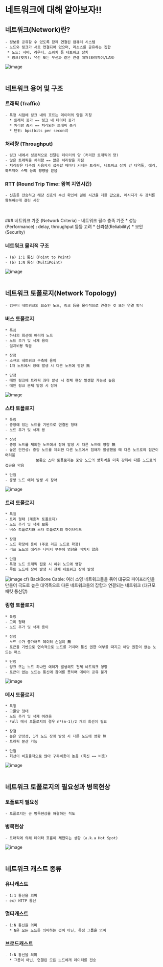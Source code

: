 # 네트워크에 대해 알아보자!!

## 네트워크(Network)란?
    - 정보를 공유할 수 있도록 함께 연결된 컴퓨터 시스템
    - 노드와 링크가 서로 연결되어 있으며, 리소스를 공유하는 집합
     * 노드: 서버, 라우터, 스위치 등 네트워크 장치
     * 링크(엣지): 유선 또는 무선과 같은 연결 매채(와이파이/LAN)
![image](https://github.com/YesYoungJean/Network/assets/107979338/801340c5-bd81-4eb4-83c0-ac26ace40a6e)
<br/>
<br/>

## 네트워크 용어 및 구조
### 트래픽 (Traffic)
    - 특정 시점에 링크 내의 흐르는 데이터의 양을 지칭
      * 트래픽 증가 == 링크 내 데이터 증가
      * 처리량 증가 == 처리되는 트래픽 증가
      * 단위: bps(bits per second)
      
### 처리량 (Throughput)
    - 링크 내에서 성공적으로 전달된 데이터의 양 (처리한 트래픽의 양)
    - 많은 트래픽을 처리함 == 많은 처리량을 가짐
    - 처리량은 다수의 사용자가 접속할 때마다 커지는 트래픽, 네트워크 장치 간 대역폭, 에러, 하드웨어 스펙 등의 영향을 받음

### RTT (Round Trip Time: 왕복 지연시간)
    - 신호를 전송하고 해당 신호의 수신 확인에 걸린 시간을 더한 값으로, 메시지가 두 장치를 왕복하는데 걸린 시간
<br/>
<br/>
### 네트워크 기준 (Network Criteria)
    - 네트워크 필수 충족 기준
    * 성능(Performance) : delay, throughput 등등 고려
    * 신뢰성(Reliability)
    * 보안 (Security)

### 네트워크 물리적 구조
    - (a) 1:1 통신 (Point to Point)
    - (b) 1:N 통신 (MultiPoint)
![image](https://github.com/YesYoungJean/Network/assets/107979338/26534714-1b0e-47c2-bc54-4be72b80615e)
<br/>
<br/>

## 네트워크 토폴로지(Network Topology)
    - 컴퓨터 네트워크의 요소인 노드, 링크 등을 물리적으로 연결한 것 또는 연결 방식

### 버스 토폴로지
    * 특징
    - 하나의 회선에 여러개 노드
    - 노드 추가 및 삭제 용이
    - 설치비용 적음

    * 장점
    - 소규모 네트워크 구축에 용이
    - 1개 노드에서 장애 발생 시 다른 노드에 영향 無

    * 단점
    - 메인 링크에 트래픽 과다 발생 시 정체 현상 발생할 가능성 높음
    - 메인 링크 문제 발생 시 장애
![image](https://github.com/YesYoungJean/Network/assets/107979338/1fb79cd1-b331-45f4-9155-930f45934a32)

### 스타 토폴로지
    * 특징
    - 중앙에 있는 노드를 기반으로 연결된 형태
    - 노드 추가 및 삭제 용
    
    * 장점
    - 중앙 노드를 제외한 노드에서 장애 발생 시 다른 노드에 영향 無
    - 높은 안전성: 중앙 노드를 제외한 다른 노드에서 침해가 발생했을 때 다른 노드로의 접근이 어려움
                  보통으 스타 토폴로지는 중앙 노드의 방화벽을 더욱 강화해 다른 노드로의 접근을 막음

    * 단점
    - 중앙 노드 에러 발생 시 장애
![image](https://github.com/YesYoungJean/Network/assets/107979338/2c8df80a-2656-4191-b791-49b8108a76df)

### 트리 토폴로지
    * 특징
    - 트리 형태 (계층적 토폴로지)
    - 노드 추가 및 삭제 보통
    - 버스 토폴로지와 스타 토폴로지의 하이브리드

    * 장점
    - 노드 확장에 용이 (주로 리프 노드로 확장)
    - 리프 노드의 에러는 나머지 부분에 영향을 미치지 않음

    * 단점
    - 특정 노드 트래픽 집중 시 하위 노드에 영향
    - 루트 노드에 장애 발생 시 전체 네트워크 장애 발생
![image](https://github.com/YesYoungJean/Network/assets/107979338/a406c310-b903-4383-87c0-b43128830603)
cf) BackBone Cable: 여러 소영 네트워크들을 묶어 대규모 파이프라인을 만들어 극도로 높은 대역폭으로 다른 네트워크들의 잡합과 연결되는 네트워크 (대규모 패킷 통신망)

### 링형 토폴로지
    * 특징
    - 고리 형태
    - 노드 추가 및 삭제 용이

    * 장점
    - 노드 수가 증가해도 데이터 손실이 無
    - 토큰을 기반으로 연속적으로 노드를 거치며 통신 권한 여부를 따지고 해당 권한이 없는 노드는 패스

    * 단점
    - 링크 또는 노드 하나만 에러가 발생해도 전체 네트워크 영향
    - 토큰이 없는 노드는 통신에 참여를 못하며 데이터 공유 불가
![image](https://github.com/YesYoungJean/Network/assets/107979338/4a2f940e-ca3f-451d-b45c-576e3f5a09ca)

### 메시 토폴로지
    * 특징
    - 그물망 형태
    - 노드 추가 및 삭제 어려움
    - Full 메시 토폴로지의 경우 n*(n-1)/2 개의 회선이 필요

    * 장점
    - 높은 안정성, 1개 노드 장애 발생 시 다른 노드에 영향 無
    - 트래픽 분산 가능

    * 단점
    - 회선이 비효율적으로 많아 구축비용이 높음 (회신 == 비용)
![image](https://github.com/YesYoungJean/Network/assets/107979338/c527056d-9df9-40ba-bcba-28236410f58b)
<br/>
<br/>

## 네트워크 토폴로지의 필요성과 병목현상
### 토폴로지 필요성
    - 토폴로지는 곧 병목현상을 해결하는 척도
### 병목현상
    - 트래픽에 의해 데이터 흐름이 제한되는 상황 (a.k.a Hot Spot)
![image](https://github.com/YesYoungJean/Network/assets/107979338/edac20eb-a016-4bb8-9365-8ca416ccc75b)
<br/>
<br/>

## 네트워크 캐스트 종류
### 유니캐스트
    - 1:1 통신을 의미
    - ex) HTTP 통신

### 멀티캐스트
    - 1:N 통신을 의미
      * N은 모든 노드를 의미하는 것이 아닌, 특정 그룹을 의미

### 브로드캐스트
    - 1:N 통신을 의미
      * 그룹이 아닌, 연결된 모든 노드에게 데이터를 전송
